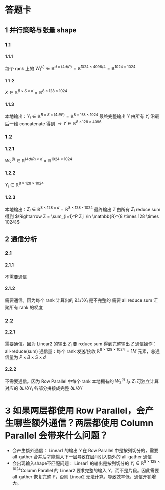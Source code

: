 # 答题卡

## 1 并行策略与张量 shape

### 1.1

#### 1.1.1
每个 rank 上的 $W_1^{(i)} \in \mathbb{R}^{d \times (4d/P)} = \mathbb{R}^{1024 \times 4096/4} = \mathbb{R}^{1024 \times 1024}$

#### 1.1.2
$X \in \mathbb{R}^{B \times S \times d} = \mathbb{R}^{8 \times 128 \times 1024}$

#### 1.1.3
本地输出：$Y_i \in \mathbb{R}^{B \times S \times (4d/P)} = \mathbb{R}^{8 \times 128 \times 1024}$
最终完整输出 $Y$ 由所有 $Y_i$ 沿最后一维 concatenate 得到
$\Rightarrow Y \in \mathbb{R}^{8 \times 128 \times 4096}$

### 1.2


#### 1.2.1
$W_2^{(i)} \in \mathbb{R}^{(4d/P) \times d} = \mathbb{R}^{1024 \times 1024}$

#### 1.2.2
$Y_i \in \mathbb{R}^{8 \times 128 \times 1024}$

#### 1.2.3
本地输出：$Z_i \in \mathbb{R}^{8 \times 128 \times d} = \mathbb{R}^{8 \times 128 \times 1024}$
最终输出 $Z$ 由所有 $Z_i$ reduce sum得到
$\Rightarrow Z = \sum_{i=1}^P Z_i \in \mathbb{R}^{8 \times 128 \times 1024}$

## 2 通信分析

### 2.1

#### 2.1.1
不需要通信

#### 2.1.2
需要通信。因为每个 rank 计算出的 $\partial L / \partial X_i$ 是不完整的
需要 all reduce sum 汇聚所有 rank 的梯度
### 2.2

#### 2.2.1
需要通信。因为 Linear2 的输出 $Z_i$ 要 reduce sum 得到完整输出 $Z$
通信操作：all-reduce(sum)
通信量：每个 rank 发送/接收 $\mathbb{R}^{8 \times 128 \times 1024} = 1M$ 元素，总通信量为 $P \times B \times S \times d$

#### 2.2.2
不需要通信。因为 Row Parallel 中每个 rank 本地拥有的 $W_2^{(i)}$ 与 $Z_i$ 可独立计算对应的 $\partial L / \partial Y_i$
各部分拼接成完整 $\partial L / \partial Y$

# 3 如果两层都使用 Row Parallel，会产生哪些额外通信？两层都使用 Column Parallel 会带来什么问题？
- 会产生额外通信：
Linear1 的输出 $Y$ 在 Row Parallel 中是按列切分的，需要 all-gather 合并后才能输入下一层导致在层间引入额外的 all-gather 通信
- 会出现输入shape不匹配问题：
Linear1 的输出是按列切分的 $Y_i \in \mathbb{R}^{8 \times 128 \times 1024}$Column Parallel 的 Linear2 要求完整的输入 $Y$，而不是片段。因此需要 all-gather 恢复完整 $Y$，否则 Linear2 无法计算。导致效率低，通信开销增大。